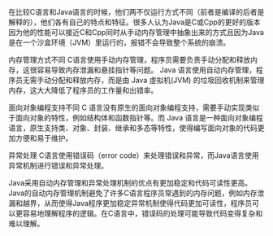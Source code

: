 在比较C语言和Java语言的时候，他们两不仅运行方式不同（前者是编译的后者是解释的），他们各有自己的特点和特征。很多人认为Java是C或Cpp的更好的版本因为他的性能可以接近C和Cpp同时从手动内存管理中抽象出来的方式且因为Java是在一个沙盒环境（JVM）里运行的，报错不会导致整个系统的崩溃。

内存管理方式不同
C语言使用手动内存管理，程序员需要负责手动分配和释放内存，这很容易导致内存泄漏和悬挂指针等问题。
Java 语言使用自动内存管理，程序员无需手动分配和释放内存，而是由 Java 虛拟机(JVM) 的垃圾回收机制来管理内存，这大大降低了程序员的工作量和出错率。

面向对象编程支持不同
C 语言没有原生的面向对象编程支持，需要手动实现类似于面向对象的特性，例如结构体和函数指针等。而
Java 语言是一种面向对象编程语言，原生支持类、对象、封装、继承和多态等特性，使得编写面向对象的代码更加方便和易于维护。

异常处理
C语言使用错误码（error code）来处理错误和异常，而Java语言使用异常机制进行错误和异常处理。

Java采用自动内存管理和异常处理机制的优点有更加稳定和代码可读性更高。Java的自动内存管理机制避免了许多C语言程序员常遇到的内存问题，例如内存泄漏和越界，从而使得Java程序更加稳定异常机制使得代码更加可读性，程序员可以更容易地理解程序的逻辑。在C语言中，错误码的处理可能导致代码变得复杂和难以理解。